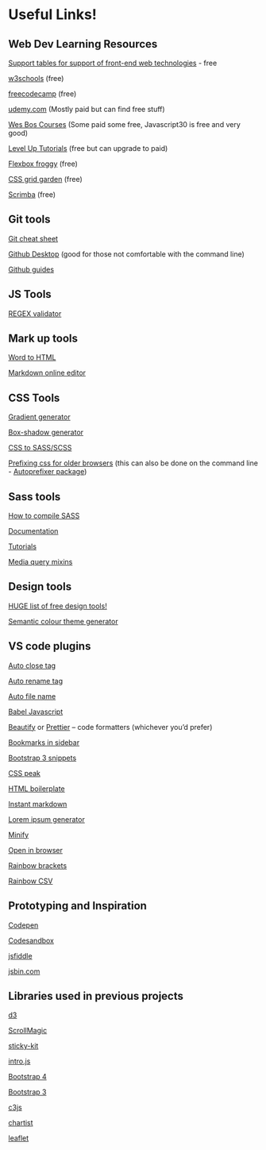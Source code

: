 # Useful Links!

## Web Dev Learning Resources
[Support tables for support of front-end web technologies](https://caniuse.com/) - free

[w3schools](https://www.w3schools.com/) (free)

[freecodecamp](https://www.freecodecamp.org/) (free)

[udemy.com](https://www.udemy.com/) (Mostly paid but can find free stuff)

[Wes Bos Courses](https://wesbos.com/courses/) (Some paid some free, Javascript30 is free and very good)

[Level Up Tutorials](https://www.youtube.com/channel/UCyU5wkjgQYGRB0hIHMwm2Sg) (free but can upgrade to paid)

[Flexbox froggy](https://flexboxfroggy.com/) (free)

[CSS grid garden](https://cssgridgarden.com/) (free)

[Scrimba](https://scrimba.com/) (free)

## Git tools
[Git cheat sheet](http://ndpsoftware.com/git-cheatsheet.html)

[Github Desktop](https://desktop.github.com/) (good for those not comfortable with the command line)

[Github guides](https://guides.github.com/)

## JS Tools
[REGEX validator](https://regexr.com/)

## Mark up tools

[Word to HTML](https://wordhtml.com/)

[Markdown online editor](https://stackedit.io/app#)

## CSS Tools
[Gradient generator](https://cssgradient.io/) 

[Box-shadow generator](https://www.cssmatic.com/box-shadow) 

[CSS to SASS/SCSS](http://css2sass.herokuapp.com/)

[Prefixing css for older browsers](https://autoprefixer.github.io/)  (this can also be done on the command line - [Autoprefixer package](https://www.npmjs.com/package/autoprefixer))

## Sass tools
[How to compile SASS](https://webdesign.tutsplus.com/tutorials/watch-and-compile-sass-in-five-quick-steps--cms-28275)

[Documentation](https://sass-lang.com/)

[Tutorials](http://thesassway.com/)

[Media query mixins](https://daviseford.com/blog/2018/01/10/scss-responsive-media-query-mixins.html)


## Design tools

[HUGE list of free design tools!](https://flawlessapp.io/designtools?ref=designtoolsweekly)

[Semantic colour theme generator](https://colors.eva.design/?ref=producthunt)

## VS code plugins
[Auto close tag](https://marketplace.visualstudio.com/items?itemName=formulahendry.auto-close-tag) 

[Auto rename tag](https://marketplace.visualstudio.com/items?itemName=formulahendry.auto-rename-tag)

[Auto file name](https://marketplace.visualstudio.com/items?itemName=JerryHong.autofilename)

[Babel Javascript](https://marketplace.visualstudio.com/items?itemName=mgmcdermott.vscode-language-babel)

[Beautify](https://marketplace.visualstudio.com/items?itemName=HookyQR.beautify) or [Prettier](https://marketplace.visualstudio.com/items?itemName=esbenp.prettier-vscode) – code formatters (whichever you’d prefer)

[Bookmarks in sidebar](https://marketplace.visualstudio.com/items?itemName=alefragnani.Bookmarks)

[Bootstrap 3 snippets](https://marketplace.visualstudio.com/items?itemName=wcwhitehead.bootstrap-3-snippets)

[CSS peak](https://marketplace.visualstudio.com/items?itemName=pranaygp.vscode-css-peek) 

[HTML boilerplate](https://marketplace.visualstudio.com/items?itemName=sidthesloth.html5-boilerplate)

[Instant markdown](https://marketplace.visualstudio.com/items?itemName=dbankier.vscode-instant-markdown)

[Lorem ipsum generator](https://marketplace.visualstudio.com/items?itemName=Tyriar.lorem-ipsum)

[Minify](https://marketplace.visualstudio.com/items?itemName=HookyQR.minify)

[Open in browser](https://marketplace.visualstudio.com/items?itemName=techer.open-in-browser)

[Rainbow brackets](https://marketplace.visualstudio.com/items?itemName=2gua.rainbow-brackets)

[Rainbow CSV](https://marketplace.visualstudio.com/items?itemName=mechatroner.rainbow-csv)

## Prototyping and Inspiration

[Codepen](https://codepen.io/)

[Codesandbox](https://codesandbox.io/)

[jsfiddle](https://jsfiddle.net/)

[jsbin.com](https://jsbin.com/?html,js,output)


## Libraries used in previous projects
[d3](https://github.com/d3/d3)

[ScrollMagic](https://github.com/janpaepke/ScrollMagic)

[sticky-kit](https://leafo.net/sticky-kit/)

[intro.js](https://github.com/usablica/intro.js/)

[Bootstrap 4](https://getbootstrap.com/docs/4.0/getting-started/introduction/)

[Bootstrap 3](https://getbootstrap.com/docs/3.3/)

[c3js](https://c3js.org/)

[chartist](https://gionkunz.github.io/chartist-js/)

[leaflet](https://leafletjs.com/)

